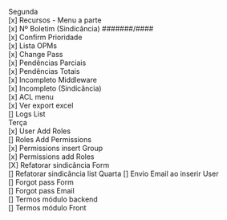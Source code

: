 Segunda  
[x] Recursos - Menu a parte  
[x] Nº Boletim (Sindicância) #######/####  
[x] Confirm Prioridade  
[x] Lista OPMs  
[x] Change Pass  
[x] Pendências Parciais  
[x] Pendências Totais  
[x] Incompleto Middleware  
[x] Incompleto (Sindicância)  
[x] ACL menu  
[x] Ver export excel  
[] Logs List  
Terça  
[x] User Add Roles  
[] Roles Add Permissions  
[x] Permissions insert Group  
[x] Permissions add Roles  
[X] Refatorar sindicância Form  
[] Refatorar sindicância list 
Quarta
[] Envio Email ao inserir User  
[] Forgot pass Form  
[] Forgot pass Email  
[] Termos módulo backend  
[] Termos módulo Front  